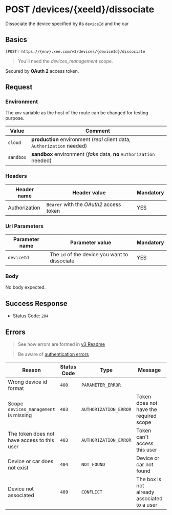 # POST /devices/{xeeId}/dissociate

Dissociate the device specified by its `deviceId` and the car

## Basics

`[POST] https://{env}.xee.com/v3/devices/{deviceId}/dissociate`

> You'll need the *devices_management* scope.

Secured by **OAuth 2** access token.

## Request

### Environment

The `env` variable as the host of the route can be changed for testing purpose.

|Value|Comment|
|---|---|
|`cloud`|**production** environment (*real* client data, `Authorization` needed)|
|`sandbox`|**sandbox** environment (*fake* data, **no** `Authorization` needed)|

### Headers

|Header name|Header value|Mandatory|
|---|---|---|
|Authorization|`Bearer` with the *OAuth2* access token|YES|

### Url Parameters

|Parameter name|Parameter value|Mandatory|
|---|---|---|
|`deviceId`|The `id` of the device you want to dissociate|YES|

### Body

No body expected.

## Success Response

- Status Code: `204`

## Errors

> See how errors are formed in [v3 Readme](../README.md)

> Be aware of [authentication errors](../auth/README.md)

|Reason|Status Code|Type|Message|Tip|
|---|---|---|---|---|
|Wrong device id format|`400`|`PARAMETER_ERROR`||Check the device id|
|Scope `devices_management` is missing|`403`|`AUTHORIZATION_ERROR`|Token does not have the required scope|Add the devices_management scope to your app scopes and reconnect the user|
|The token does not have access to this user|`403`|`AUTHORIZATION_ERROR`|Token can't access this user|Make sure the user is accessible with this token|
|Device or car does not exist|`404`|`NOT_FOUND`|Device or car not found|Please check that the device exists, looks like it does not|
|Device not associated|`409`|`CONFLICT`|The box is not already associated to a user||

